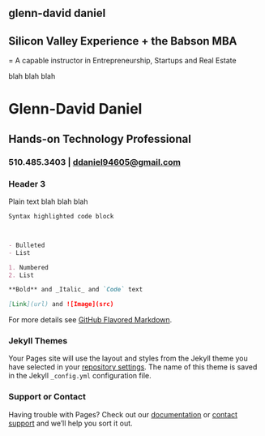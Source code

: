 ## glenn-david daniel

## Silicon Valley Experience + the Babson MBA 
= 
A capable instructor in Entrepreneurship, Startups and Real Estate

blah blah blah
# Glenn-David Daniel
## Hands-on Technology Professional
### 510.485.3403 | ddaniel94605@gmail.com
### Header 3

Plain text blah blah blah

```markdown
Syntax highlighted code block



- Bulleted
- List

1. Numbered
2. List

**Bold** and _Italic_ and `Code` text

[Link](url) and ![Image](src)
```

For more details see [GitHub Flavored Markdown](https://guides.github.com/features/mastering-markdown/).

### Jekyll Themes

Your Pages site will use the layout and styles from the Jekyll theme you have selected in your [repository settings](https://github.com/d2rd/glenn-david/settings). The name of this theme is saved in the Jekyll `_config.yml` configuration file.

### Support or Contact

Having trouble with Pages? Check out our [documentation](https://docs.github.com/categories/github-pages-basics/) or [contact support](https://support.github.com/contact) and we’ll help you sort it out.
